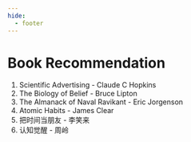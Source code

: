 ```yaml
---
hide:
  - footer
---
```


# Book Recommendation

1. Scientific Advertising - Claude C Hopkins 
2. The Biology of Belief - Bruce Lipton
3. The Almanack of Naval Ravikant	- Eric Jorgenson
4. Atomic Habits	- James Clear
5. 把时间当朋友 - 李笑来
6. 认知觉醒	- 周岭